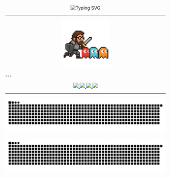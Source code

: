 <p align="center">
  <img src="https://readme-typing-svg.demolab.com?font=Fira+Code&size=28&pause=1000&color=FFD700&center=true&vCenter=true&width=500&lines=Hey%2C+I'm+Altan+Berk+Eren;Welcome+to+my+GitHub+profile!" alt="Typing SVG" />
</p>

---
<p align="center">
  <img src="https://raw.githubusercontent.com/altanberkeren/altanberkeren/main/knight.png" alt="Pixel Knight" width="150"/>
</p>
---
<p align="center">
  <a href="https://www.linkedin.com/in/altanberkeren" target="_blank">
    <img src="https://img.shields.io/badge/-LinkedIn-FFD700?style=for-the-badge&logo=linkedin&logoColor=black&labelColor=FFD700" />
  </a>
  <a href="https://www.instagram.com/altanberkeren/" target="_blank">
    <img src="https://img.shields.io/badge/-Instagram-FFD700?style=for-the-badge&logo=instagram&logoColor=black&labelColor=FFD700" />
  </a>
  <a href="https://www.facebook.com/altanberk.eren.7" target="_blank">
    <img src="https://img.shields.io/badge/-Facebook-FFD700?style=for-the-badge&logo=facebook&logoColor=black&labelColor=FFD700" />
  </a>
  <a href="https://www.youtube.com/@altanberkeren3871" target="_blank">
    <img src="https://img.shields.io/badge/-YouTube-FFD700?style=for-the-badge&logo=youtube&logoColor=black&labelColor=FFD700" />
  </a>
</p>

---

<p align="center">
  <img src="https://raw.githubusercontent.com/altanberkeren/altanberkeren/output/github-contribution-grid-snake.svg" alt="Snake animation light" />
</p>

<p align="center">
  <img src="https://raw.githubusercontent.com/altanberkeren/altanberkeren/output/github-contribution-grid-snake-dark.svg?palette=github-dark" alt="Snake animation dark" />
</p>

